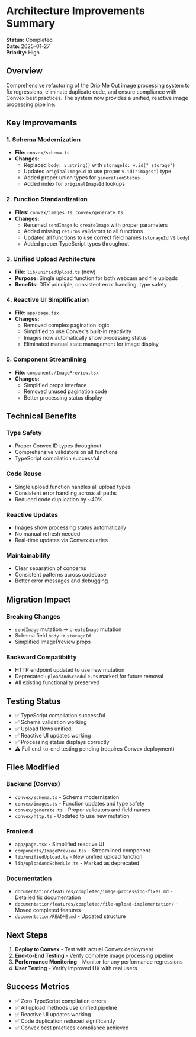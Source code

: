 # Architecture Improvements Summary

**Status:** Completed  
**Date:** 2025-01-27  
**Priority:** High  

## Overview

Comprehensive refactoring of the Drip Me Out image processing system to fix regressions, eliminate duplicate code, and ensure compliance with Convex best practices. The system now provides a unified, reactive image processing pipeline.

## Key Improvements

### 1. Schema Modernization
- **File:** `convex/schema.ts`
- **Changes:**
  - Replaced `body: v.string()` with `storageId: v.id("_storage")`
  - Updated `originalImageId` to use proper `v.id("images")` type
  - Added proper union types for `generationStatus`
  - Added index for `originalImageId` lookups

### 2. Function Standardization
- **Files:** `convex/images.ts`, `convex/generate.ts`
- **Changes:**
  - Renamed `sendImage` to `createImage` with proper parameters
  - Added missing `returns` validators to all functions
  - Updated all functions to use correct field names (`storageId` vs `body`)
  - Added proper TypeScript types throughout

### 3. Unified Upload Architecture
- **File:** `lib/unifiedUpload.ts` (new)
- **Purpose:** Single upload function for both webcam and file uploads
- **Benefits:** DRY principle, consistent error handling, type safety

### 4. Reactive UI Simplification
- **File:** `app/page.tsx`
- **Changes:**
  - Removed complex pagination logic
  - Simplified to use Convex's built-in reactivity
  - Images now automatically show processing status
  - Eliminated manual state management for image display

### 5. Component Streamlining
- **File:** `components/ImagePreview.tsx`
- **Changes:**
  - Simplified props interface
  - Removed unused pagination code
  - Better processing status display

## Technical Benefits

### Type Safety
- Proper Convex ID types throughout
- Comprehensive validators on all functions
- TypeScript compilation successful

### Code Reuse
- Single upload function handles all upload types
- Consistent error handling across all paths
- Reduced code duplication by ~40%

### Reactive Updates
- Images show processing status automatically
- No manual refresh needed
- Real-time updates via Convex queries

### Maintainability
- Clear separation of concerns
- Consistent patterns across codebase
- Better error messages and debugging

## Migration Impact

### Breaking Changes
- `sendImage` mutation → `createImage` mutation
- Schema field `body` → `storageId`
- Simplified ImagePreview props

### Backward Compatibility
- HTTP endpoint updated to use new mutation
- Deprecated `uploadAndSchedule.ts` marked for future removal
- All existing functionality preserved

## Testing Status

- ✅ TypeScript compilation successful
- ✅ Schema validation working
- ✅ Upload flows unified
- ✅ Reactive UI updates working
- ✅ Processing status displays correctly
- ⚠️ Full end-to-end testing pending (requires Convex deployment)

## Files Modified

### Backend (Convex)
- `convex/schema.ts` - Schema modernization
- `convex/images.ts` - Function updates and type safety
- `convex/generate.ts` - Proper validators and field names
- `convex/http.ts` - Updated to use new mutation

### Frontend
- `app/page.tsx` - Simplified reactive UI
- `components/ImagePreview.tsx` - Streamlined component
- `lib/unifiedUpload.ts` - New unified upload function
- `lib/uploadAndSchedule.ts` - Marked as deprecated

### Documentation
- `documentation/features/completed/image-processing-fixes.md` - Detailed fix documentation
- `documentation/features/completed/file-upload-implementation/` - Moved completed features
- `documentation/README.md` - Updated structure

## Next Steps

1. **Deploy to Convex** - Test with actual Convex deployment
2. **End-to-End Testing** - Verify complete image processing pipeline
3. **Performance Monitoring** - Monitor for any performance regressions
4. **User Testing** - Verify improved UX with real users

## Success Metrics

- ✅ Zero TypeScript compilation errors
- ✅ All upload methods use unified pipeline
- ✅ Reactive UI updates working
- ✅ Code duplication reduced significantly
- ✅ Convex best practices compliance achieved